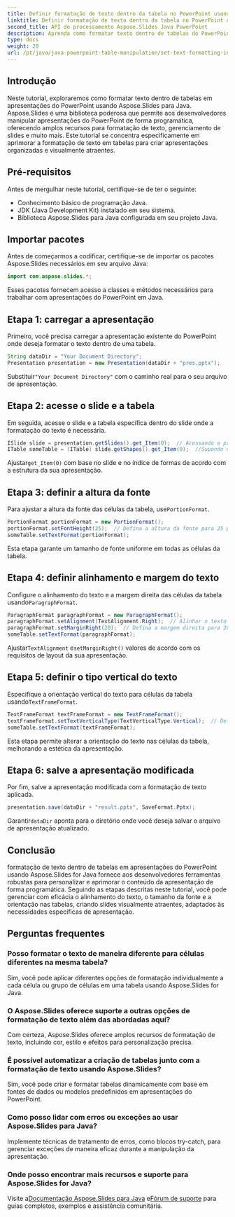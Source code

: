 ```yaml
---
title: Definir formatação de texto dentro da tabela no PowerPoint usando Java
linktitle: Definir formatação de texto dentro da tabela no PowerPoint usando Java
second_title: API de processamento Aspose.Slides Java PowerPoint
description: Aprenda como formatar texto dentro de tabelas do PowerPoint usando Aspose.Slides para Java. Guia passo a passo com exemplos de código para desenvolvedores.
type: docs
weight: 20
url: /pt/java/java-powerpoint-table-manipulation/set-text-formatting-inside-table-powerpoint-java/
---
```

## Introdução
Neste tutorial, exploraremos como formatar texto dentro de tabelas em apresentações do PowerPoint usando Aspose.Slides para Java. Aspose.Slides é uma biblioteca poderosa que permite aos desenvolvedores manipular apresentações do PowerPoint de forma programática, oferecendo amplos recursos para formatação de texto, gerenciamento de slides e muito mais. Este tutorial se concentra especificamente em aprimorar a formatação de texto em tabelas para criar apresentações organizadas e visualmente atraentes.
## Pré-requisitos
Antes de mergulhar neste tutorial, certifique-se de ter o seguinte:
- Conhecimento básico de programação Java.
- JDK (Java Development Kit) instalado em seu sistema.
- Biblioteca Aspose.Slides para Java configurada em seu projeto Java.

## Importar pacotes
Antes de começarmos a codificar, certifique-se de importar os pacotes Aspose.Slides necessários em seu arquivo Java:
```java
import com.aspose.slides.*;
```
Esses pacotes fornecem acesso a classes e métodos necessários para trabalhar com apresentações do PowerPoint em Java.
## Etapa 1: carregar a apresentação
Primeiro, você precisa carregar a apresentação existente do PowerPoint onde deseja formatar o texto dentro de uma tabela.
```java
String dataDir = "Your Document Directory";
Presentation presentation = new Presentation(dataDir + "pres.pptx");
```
 Substituir`"Your Document Directory"` com o caminho real para o seu arquivo de apresentação.
## Etapa 2: acesse o slide e a tabela
Em seguida, acesse o slide e a tabela específica dentro do slide onde a formatação do texto é necessária.
```java
ISlide slide = presentation.getSlides().get_Item(0);  // Acessando o primeiro slide
ITable someTable = (ITable) slide.getShapes().get_Item(0);  //Supondo que a primeira forma no slide seja uma mesa
```
 Ajustar`get_Item(0)` com base no slide e no índice de formas de acordo com a estrutura da sua apresentação.
## Etapa 3: definir a altura da fonte
 Para ajustar a altura da fonte das células da tabela, use`PortionFormat`.
```java
PortionFormat portionFormat = new PortionFormat();
portionFormat.setFontHeight(25);  // Defina a altura da fonte para 25 pontos
someTable.setTextFormat(portionFormat);
```
Esta etapa garante um tamanho de fonte uniforme em todas as células da tabela.
## Etapa 4: definir alinhamento e margem do texto
 Configure o alinhamento do texto e a margem direita das células da tabela usando`ParagraphFormat`.
```java
ParagraphFormat paragraphFormat = new ParagraphFormat();
paragraphFormat.setAlignment(TextAlignment.Right);  // Alinhar o texto à direita
paragraphFormat.setMarginRight(20);  // Defina a margem direita para 20 pixels
someTable.setTextFormat(paragraphFormat);
```
 Ajustar`TextAlignment` e`setMarginRight()` valores de acordo com os requisitos de layout da sua apresentação.
## Etapa 5: definir o tipo vertical do texto
 Especifique a orientação vertical do texto para células da tabela usando`TextFrameFormat`.
```java
TextFrameFormat textFrameFormat = new TextFrameFormat();
textFrameFormat.setTextVerticalType(TextVerticalType.Vertical);  // Definir orientação vertical do texto
someTable.setTextFormat(textFrameFormat);
```
Esta etapa permite alterar a orientação do texto nas células da tabela, melhorando a estética da apresentação.
## Etapa 6: salve a apresentação modificada
Por fim, salve a apresentação modificada com a formatação de texto aplicada.
```java
presentation.save(dataDir + "result.pptx", SaveFormat.Pptx);
```
 Garantir`dataDir` aponta para o diretório onde você deseja salvar o arquivo de apresentação atualizado.

## Conclusão
formatação de texto dentro de tabelas em apresentações do PowerPoint usando Aspose.Slides for Java fornece aos desenvolvedores ferramentas robustas para personalizar e aprimorar o conteúdo da apresentação de forma programática. Seguindo as etapas descritas neste tutorial, você pode gerenciar com eficácia o alinhamento do texto, o tamanho da fonte e a orientação nas tabelas, criando slides visualmente atraentes, adaptados às necessidades específicas de apresentação.
## Perguntas frequentes
### Posso formatar o texto de maneira diferente para células diferentes na mesma tabela?
Sim, você pode aplicar diferentes opções de formatação individualmente a cada célula ou grupo de células em uma tabela usando Aspose.Slides for Java.
### O Aspose.Slides oferece suporte a outras opções de formatação de texto além das abordadas aqui?
Com certeza, Aspose.Slides oferece amplos recursos de formatação de texto, incluindo cor, estilo e efeitos para personalização precisa.
### É possível automatizar a criação de tabelas junto com a formatação de texto usando Aspose.Slides?
Sim, você pode criar e formatar tabelas dinamicamente com base em fontes de dados ou modelos predefinidos em apresentações do PowerPoint.
### Como posso lidar com erros ou exceções ao usar Aspose.Slides para Java?
Implemente técnicas de tratamento de erros, como blocos try-catch, para gerenciar exceções de maneira eficaz durante a manipulação da apresentação.
### Onde posso encontrar mais recursos e suporte para Aspose.Slides for Java?
 Visite a[Documentação Aspose.Slides para Java](https://reference.aspose.com/slides/java/) e[Fórum de suporte](https://forum.aspose.com/c/slides/11) para guias completos, exemplos e assistência comunitária.